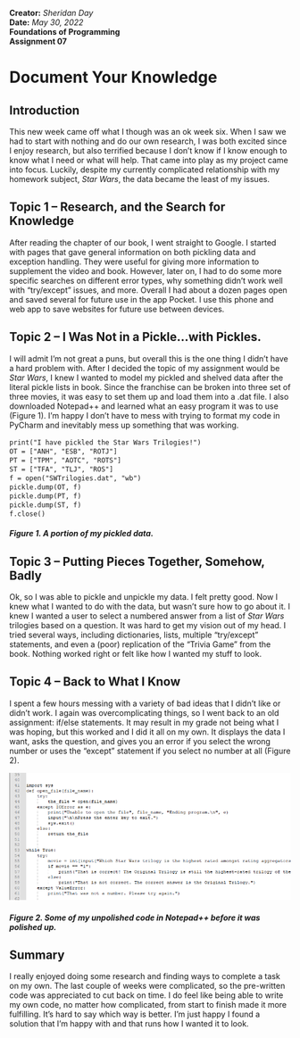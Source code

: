 **Creator:** *Sheridan Day*  
**Date:** *May 30, 2022*  
**Foundations of Programming**  
**Assignment 07**


# Document Your Knowledge 
 
## Introduction 
This new week came off what I though was an ok week six. When I saw we had to start with nothing and do our own research, I was both excited since I enjoy research, but also terrified because I don’t know if I know enough to know what I need or what will help. That came into play as my project came into focus. Luckily, despite my currently complicated relationship with my homework subject, *Star Wars*, the data became the least of my issues. 
 
## Topic 1 – Research, and the Search for Knowledge 
After reading the chapter of our book, I went straight to Google. I started with pages that gave general information on both pickling data and exception handling. They were useful for giving more information to supplement the video and book. However, later on, I had to do some more specific searches on different error types, why something didn’t work well with “try/except” issues, and more. Overall I had about a dozen pages open and saved several for future use in the app Pocket. I use this phone and web app to save websites for future use between devices. 


## Topic 2 – I Was Not in a Pickle…with Pickles. 
I will admit I’m not great a puns, but overall this is the one thing I didn’t have a hard problem with. After I decided the topic of my assignment would be *Star Wars*, I knew I wanted to model my pickled and shelved data after the literal pickle lists in book. Since the franchise can be broken into three set of three movies, it was easy to set them up and load them into a .dat file. I also downloaded Notepad++ and learned what an easy program it was to use (Figure 1). I’m happy I don’t have to mess with trying to format my code in PyCharm and inevitably mess up something that was working. 

```
print("I have pickled the Star Wars Trilogies!")
OT = ["ANH", "ESB", "ROTJ"]
PT = ["TPM", "AOTC", "ROTS"]
ST = ["TFA", "TLJ", "ROS"]
f = open("SWTrilogies.dat", "wb")
pickle.dump(OT, f)
pickle.dump(PT, f)
pickle.dump(ST, f)
f.close()
```
##### *Figure 1. A portion of my pickled data.*  

## Topic 3 – Putting Pieces Together, Somehow, Badly 
Ok, so I was able to pickle and unpickle my data. I felt pretty good. Now I knew what I wanted to do with the data, but wasn’t sure how to go about it. I knew I wanted a user to select a numbered answer from a list of *Star Wars* trilogies based on a question. It was hard to get my vision out of my head. I tried several ways, including dictionaries, lists, multiple “try/except” statements, and even a (poor) replication of the “Trivia Game” from the book. Nothing worked right or felt like how I wanted my stuff to look. 


## Topic 4 – Back to What I Know 
I spent a few hours messing with a variety of bad ideas that I didn’t like or didn’t work. I again was overcomplicating things, so I went back to an old assignment: if/else statements. It may result in my grade not being what I was hoping, but this worked and I did it all on my own. It displays the data I want, asks the question, and gives you an error if you select the wrong number or uses the “except” statement if you select no number at all (Figure 2). 

![Some of my code in Notepad++](https://github.com/SheridanDay/IntroToProg-Python-Mod07/blob/main/docs/images/NP%20so%20close.PNG "Some of my code in Notepad++")
##### *Figure 2. Some of my unpolished code in Notepad++ before it was polished up.*  

## Summary 
I really enjoyed doing some research and finding ways to complete a task on my own. The last couple of weeks were complicated, so the pre-written code was appreciated to cut back on time. I do feel like being able to write my own code, no matter how complicated, from start to finish made it more fulfilling. It’s hard to say which way is better. I’m just happy I found a solution that I’m happy with and that runs how I wanted it to look. 
